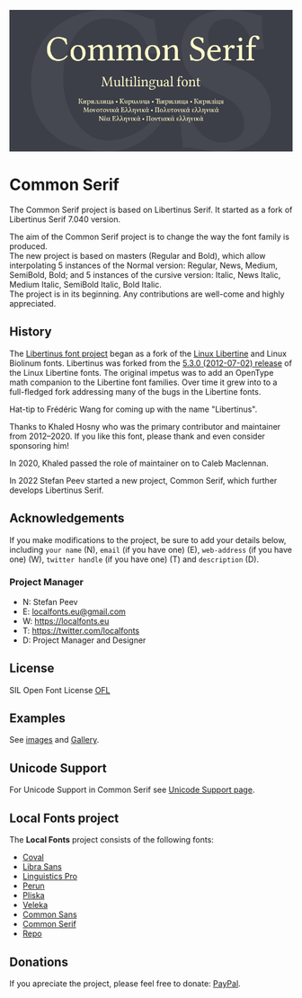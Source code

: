 ![Sample Image](/images/CommonSerif_950x475_01.jpg)

Common Serif
============

The Common Serif project is based on Libertinus Serif.
It started as a fork of Libertinus Serif 7.040 version.

The aim of the Common Serif project is to change the way the font family is produced.  
The new project is based on masters (Regular and Bold), which allow interpolating 5 instances of the Normal version: Regular, News, Medium, SemiBold, Bold; and 5 instances of the cursive version: Italic, News Italic, Medium Italic, SemiBold Italic, Bold Italic.  
The project is in its beginning. Any contributions are well-come and highly appreciated.  

History 
-------

The [Libertinus font project](https://github.com/alerque/libertinus)
began as a fork of the [Linux Libertine](https://en.wikipedia.org/wiki/Linux_Libertine) and Linux Biolinum fonts.
Libertinus was forked from the [5.3.0 (2012-07-02) release](https://sourceforge.net/projects/linuxlibertine/files/linuxlibertine/) of the Linux Libertine fonts.
The original impetus was to add an OpenType math companion to the Libertine font families.
Over time it grew into to a full-fledged fork addressing many of the bugs in the Libertine fonts.

Hat-tip to Frédéric Wang for coming up with the name "Libertinus".

Thanks to Khaled Hosny who was the primary contributor and maintainer from 2012–2020.
If you like this font, please thank and even consider sponsoring him!

In 2020, Khaled passed the role of maintainer on to Caleb Maclennan.

In 2022 Stefan Peev started a new project, Common Serif, which further develops Libertinus Serif.

Acknowledgements
----------------

If you make modifications to the project, be sure to add your details below, including <code>your name</code> (N), <code>email</code> (if you have one) (E), <code>web-address</code> (if you have one) (W), <code>twitter handle</code> (if you have one) (T) and <code>description</code> (D).

### Project Manager

+ N: Stefan Peev
+ E: localfonts.eu@gmail.com
+ W: https://localfonts.eu
+ T: https://twitter.com/localfonts
+ D: Project Manager and Designer

License
-------

SIL Open Font License [OFL](documentation/OFL.txt)

Examples
--------

See [images](/images/) and [Gallery](/images/Gallery.md).

Unicode Support
---------------

For Unicode Support in Common Serif see [Unicode Support page](https://github.com/StefanPeev/Common-Serif/blob/main/documentation/Unicode%20Support.md).

Local Fonts project
-------------------

The **Local Fonts** project consists of the following fonts:

+ [Coval](https://github.com/StefanPeev/coval)
+ [Libra Sans](https://github.com/StefanPeev/Libra-Sans)
+ [Linguistics Pro](https://github.com/StefanPeev/Linguistics-Pro)
+ [Perun](https://github.com/StefanPeev/Perun)
+ [Pliska](https://github.com/StefanPeev/Pliska)
+ [Veleka](https://github.com/StefanPeev/Veleka)
+ [Common Sans](https://github.com/StefanPeev/Common-Sans)
+ [Common Serif](https://github.com/StefanPeev/Common-Serif)
+ [Repo](https://github.com/StefanPeev/Repo)

Donations
---------

If you apreciate the project, please feel free to donate: [PayPal](https://www.paypal.me/localfonts).

